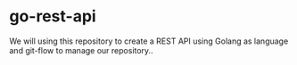 # go-rest-api
We will using this repository to create a REST API using Golang as language and git-flow to manage our repository.. 
